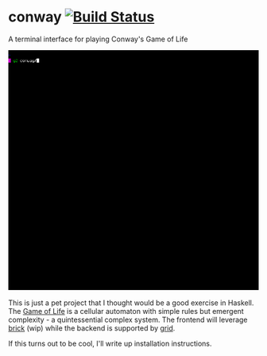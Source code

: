 # conway [![Build Status](https://travis-ci.org/SamTay/conway.svg?branch=master)](https://travis-ci.org/SamTay/conway)
A terminal interface for playing Conway's Game of Life


![terminal-gif](./docs/img/example.gif)

This is just a pet project that I thought would be a good exercise in Haskell.
The [Game of Life](https://en.wikipedia.org/wiki/Conway's_Game_of_Life) is a cellular automaton
with simple rules but emergent complexity - a quintessential complex system.
The frontend will leverage [brick](http://hackage.haskell.org/package/brick) (wip)
while the backend is supported by [grid](http://hackage.haskell.org/package/grid).

If this turns out to be cool, I'll write up installation instructions.
